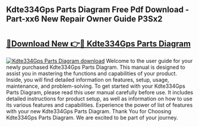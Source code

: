 ## Kdte334Gps Parts Diagram Free Pdf Download - Part-xx6 New Repair Owner Guide P3Sx2

# <h2><a href="http://dfsy28.blite.top/?on=Kdte334Gps+Parts+Diagram">🔗Download New 👉🔴 Kdte334Gps Parts Diagram</a></h2>

[![Kdte334Gps Parts Diagram download](https://i.imgur.com/lujVjoI.png)](http://dfsy28.blite.top/?on=Kdte334Gps+Parts+Diagram)
Welcome to the user guide for your newly purchased Kdte334Gps Parts Diagram. This manual is designed to assist you in mastering the functions and capabilities of your product. Inside, you will find detailed information on features, setup, usage, maintenance, and problem-solving. To get started with your Kdte334Gps Parts Diagram, please read this user manual carefully before use. It includes detailed instructions for product setup, as well as information on how to use its various features and capabilities. Experience the power of list of features with your new Kdte334Gps Parts Diagram. Thank You for Choosing Kdte334Gps Parts Diagram. We are excited to be part of your journey.
